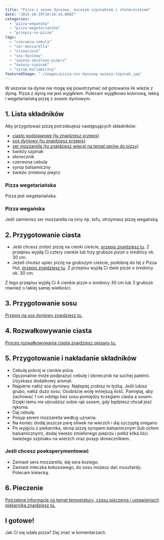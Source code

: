 ```yaml
---
title: "Pizza z sosem dyniowy, świeżym szpinakiem i słonecznikiem"
date: "2015-10-19T18:56:43.000Z"
categories: 
  - "pizza-weganska"
  - "pizza-wegetarianska"
  - "przepis-na-pizze"
tags: 
  - "czerwona-cebula"
  - "ser-mozzarella"
  - "slonecznik"
  - "sos-dyniowy"
  - "swiezo-zmielony-pieprz"
  - "swiezy-szpinak"
  - "syrop-balsamiczny"
featuredImage: "./images/pizza-sos-dyniowy-swiezy-szpinak.jpg"
---
```


W sezonie na dynie nie mogę się powstrzymać od gotowania ile wlezie z dynią. Pizza z dynią nie jest wyjątkiem. Polecam wyjątkowo kolorową, lekką i wegetariańską pizzę z sosem dyniowym.

## 1\. Lista składników

Aby przygotować pizzę potrzebujesz następujących składników:

- <a title="Przepis na ciasto podstawowe" href="/przepis-na-ciasto-na-pizze/">ciasto podstawowe (tu znajdziesz przepis)</a>
- <a title="Przepis na sos dyniowy" href="/sos-dyniowy/">sos dyniowy (tu znajdziesz przepis)</a>
- <a title="Ser do pizzy" href="/jaki-ser-wybrac-do-pizzy/">ser mozzarella (tu znajdziesz więcej na temat serów do pizzy)</a>
- świeży szpinak
- słonecznik
- czerwona cebula
- syrop balsamiczny
- świeżo zmielony pieprz

### Pizza wegetariańska

Pizza jest wegetariańska.

### Pizza wegańska

Jeśli zamienisz ser mozzarella na inny np. tofu, otrzymasz pizzę wegańską.

## 2\. Przygotowanie ciasta

- Jeśli chcesz zrobić pizzę na cienki cieście, <a title="Przepis na ciasto podstawowe" href="/przepis-na-ciasto-na-pizze/">przepis znajdziesz tu</a>. Z przepisu wyjdą Ci cztery cienkie lub trzy grubsze pizze o średnicy ok. 30 cm.
- Jeżeli chcesz upiec pizzę na grubszym cieście, podobną do tej z Pizza Hut, <a title="Przepis na pizzę na grubym cieście" href="/jak-zrobic-ciasto-na-pizze-jak-w-pizza-hut/">przepis znajdziesz tu</a>. Z przepisu wyjdą Ci dwie pizze o średnicy ok. 30 cm.

Z tego przepisu wyjdą Ci 4 cienkie pizze o średnicy 30 cm lub 3 grubsze również o takiej samej wielkości.

## 3\. Przygotowanie sosu

<a title="Przepis na sos musztardowy" href="/sos-dyniowy/">Przepis na sos dyniowy znajdziesz tu.</a>

## 4\. Rozwałkowywanie ciasta

<a title="Rozwałkowywanie ciasta" href="/jak-walkowac-ciasto-pizzy/">Proces rozwałkowywania ciasta znajdziesz opisany tu.</a>

## 5\. Przygotowanie i nakładanie składników

- Cebulę pokrój w cienkie pióra.
- Opcjonalnie może podprażyć cebulę i słonecznik na suchej patelnii. Uzyskasz dodatkowy aromat.
- Najpierw nałóż sos dyniowy. Najlepiej zrobisz to łyżką. Jeśli lubisz grubo, nałóż dużo sosu. Osobiście wolę mniejszą ilość. Pamiętaj, aby zachować 1 cm odstęp bez sosu pomiędzy brzegiem ciasta a sosem. Dzięki temu nie ubrudzisz sobie rąk sosem, gdy będziesz chciał jeść rękoma.
- Daj cebulę.
- Posyp serem mozzarella według uznania.
- Na koniec dodaj jeszcze parę oliwek na wierzch i daj szczyptę oregano.
- Po wyjęciu z piekarnika, skrop pizzę syropem balsamicznym (lub octem balsamicznym), dodaj świeżo zmielonego pieprzu i połóż kilka liści świeżego szpinaku na wierzch oraz posyp słonecznikiem.

### Jeśli chcesz poeksperymentować

- Zamiast sera mozzarella, daj sera koziego.
- Zamiast mleczka kokosowego, do sosu możesz dać musztardy. Polecam kielecką.

## 6\. Pieczenie

<a title="Jak ustawić piekarnik do pieczenia pizzy" href="/jak-ustawic-piekarnik-pieczenia-pizzy/">Potrzebne informacje na temat temperatury, czasu pieczenia i ustawieniach piekarnika znajdziesz tu.</a>

## I gotowe!

Jak Ci się udała pizza? Daj znać w komentarzach.
